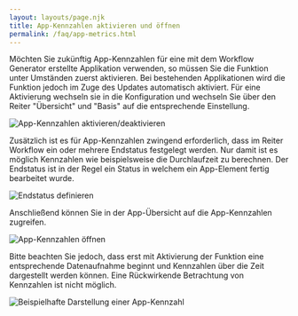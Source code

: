 ```yaml
---
layout: layouts/page.njk
title: App-Kennzahlen aktivieren und öffnen
permalink: /faq/app-metrics.html
---
```

Möchten Sie zukünftig App-Kennzahlen für eine mit dem Workflow Generator erstellte Applikation verwenden, so müssen Sie die Funktion unter Umständen zuerst aktivieren. Bei bestehenden Applikationen wird die Funktion jedoch im Zuge des Updates automatisch aktiviert. Für eine Aktivierung wechseln sie in die Konfiguration und wechseln Sie über den Reiter "Übersicht" und "Basis" auf die entsprechende Einstellung.

![](/images/2021-08-24-15_30_05-app-kennzahlen-aktivieren.png-greenshot-editor.png "App-Kennzahlen aktivieren/deaktivieren")

Zusätzlich ist es für App-Kennzahlen zwingend erforderlich, dass im Reiter Workflow ein oder mehrere Endstatus festgelegt werden. Nur damit ist es möglich Kennzahlen wie beispielsweise die Durchlaufzeit zu berechnen. Der Endstatus ist in der Regel ein Status in welchem ein App-Element fertig bearbeitet wurde.

![](/images/2021-08-24-15_31_07-window.png "Endstatus definieren")

Anschließend können Sie in der App-Übersicht auf die App-Kennzahlen zugreifen. 

![](/images/app-kennzahlen.png "App-Kennzahlen öffnen")

Bitte beachten Sie jedoch, dass erst mit Aktivierung der Funktion eine entsprechende Datenaufnahme beginnt und Kennzahlen über die Zeit dargestellt werden können. Eine Rückwirkende Betrachtung von Kennzahlen ist nicht möglich.

![](/images/app-kennzahlen-anzeige.png "Beispielhafte Darstellung einer App-Kennzahl")
